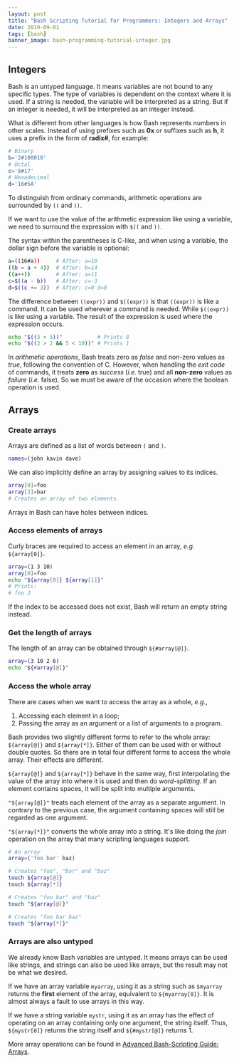 ```yaml
---
layout: post
title: "Bash Scripting Tutorial for Programmers: Integers and Arrays"
date: 2019-09-01
tags: [bash]
banner_image: bash-programming-tutorial-integer.jpg
---
```


## Integers

Bash is an untyped language. It means variables are not bound to any specific
types. The type of variables is dependent on the context where it is used. If a
string is needed, the variable will be interpreted as a string. But if an
integer is needed, it will be interpreted as an integer instead.

What is different from other languages is how Bash represents numbers in other
scales. Instead of using prefixes such as **0x** or suffixes such as **h**, it
uses a prefix in the form of **radix#**, for example:

```bash
# Binary
b='2#100010'
# Octal
c='8#17'
# Hexadecimal
d='16#5A'
```

To distinguish from ordinary commands, arithmetic operations are surrounded by
`((` and `))`.

If we want to use the value of the arithmetic expression like using a variable,
we need to surround the expression with `$((` and `))`.

The syntax within the parentheses is C-like, and when using a variable, the
dollar sign before the variable is optional:

```bash
a=((16#a))     # After: a=10
((b = a + 4))  # After: b=14
((a++))        # After: a=11
c=$((a - b))   # After: c=-3
d=$((c += 3))  # After: c=0 d=0
```

The difference between `((expr))` and `$((expr))` is that `((expr))` is like a
command. It can be used wherever a command is needed. While `$((expr))` is like
using a variable. The result of the expression is used where the expression
occurs.

```bash
echo "$((3 + 5))"           # Prints 8
echo "$((3 > 2 && 5 < 10))" # Prints 1
```

In *arithmetic operations*, Bash treats zero as *false* and non-zero values as
*true*, following the convention of C. However, when handling the *exit code* of
commands, it treats **zero** as *success* (*i.e.* true) and all **non-zero**
values as *failure* (*i.e.* false). So we must be aware of the occasion where
the boolean operation is used.

## Arrays

### Create arrays

Arrays are defined as a list of words between `(` and `)`.

```bash
names=(john kavin dave)
```

We can also implicitly define an array by assigning values to its indices.

```bash
array[0]=foo
array[3]=bar
# Creates an array of two elements.
```

Arrays in Bash can have holes between indices.

### Access elements of arrays

Curly braces are required to access an element in an array, *e.g.* `${array[0]}`.

```bash
array=(1 3 10)
array[0]=foo
echo "${array[0]} ${array[1]}"
# Prints:
# foo 3
```

If the index to be accessed does not exist, Bash will return an empty string
instead.

### Get the length of arrays

The length of an array can be obtained through `${#array[@]}`.

```bash
array=(3 10 2 6)
echo "${#array[@]}"
```

### Access the whole array

There are cases when we want to access the array as a whole, *e.g.*,

1. Accessing each element in a loop;
2. Passing the array as an argument or a list of arguments to a program.

Bash provides two slightly different forms to refer to the whole array:
`${array[@]}` and `${array[*]}`. Either of them can be used with or without
double quotes. So there are in total four different forms to access the whole
array. Their effects are different.

`${array[@]}` and `${array[*]}` behave in the same way, first interpolating the
value of the array into where it is used and then do *word-splitting*. If an
element contains spaces, it will be split into multiple arguments.

`"${array[@]}"` treats each element of the array as a separate argument. In
contrary to the previous case, the argument containing spaces will still be
regarded as one argument.

`"${array[*]}"` converts the whole array into a string. It's like doing the
*join* operation on the array that many scripting languages support.

```bash
# An array
array=('foo bar' baz)

# Creates "foo", "bar" and "baz"
touch ${array[@]}
touch ${array[*]}

# Creates "foo bar" and "baz"
touch "${array[@]}"

# Creates "foo bar baz"
touch "${array[*]}"
```

### Arrays are also untyped

We already know Bash variables are untyped. It means arrays can be used like
strings, and strings can also be used like arrays, but the result may not be
what we desired.

If we have an array variable `myarray`, using it as a string such as `$myarray`
returns the **first** element of the array, equivalent to `${myarray[0]}`. It is
almost always a fault to use arrays in this way.

If we have a string variable `mystr`, using it as an array has the effect of
operating on an array containing only one argument, the string itself. Thus,
`${mystr[0]}` returns the string itself and `${#mystr[@]}` returns 1.

More array operations can be found in [Advanced Bash-Scripting
Guide: Arrays][array-doc].

[array-doc]: https://www.tldp.org/LDP/abs/html/arrays.html
